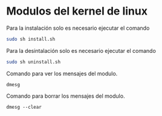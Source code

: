 # Modulos del kernel de linux

 Para la instalación solo es necesario ejecutar el comando
 ```bash
 sudo sh install.sh
 ```

 Para la desintalación solo es necesario ejecutar el comando
 ```bash
 sudo sh uninstall.sh
 ```

 Comando para ver los mensajes del modulo.
 ```
 dmesg
 ```
 
 Comando para borrar los mensajes del modulo.
 ```
 dmesg --clear
 ```